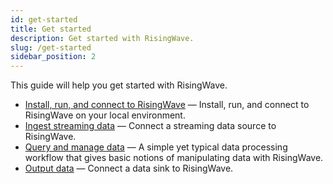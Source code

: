 ```yaml
---
id: get-started
title: Get started
description: Get started with RisingWave.
slug: /get-started
sidebar_position: 2
---
```



This guide will help you get started with RisingWave.

- [Install, run, and connect to RisingWave](install-run-connect.md) — Install, run, and connect to RisingWave on your local environment.
- [Ingest streaming data](/sql/commands/sql-create-source.md) — Connect a streaming data source to RisingWave.
- [Query and manage data](query-manage-data.md) — A simple yet typical data processing workflow that gives basic notions of manipulating data with RisingWave.
- [Output data](/sql/commands/sql-create-sink.md) — Connect a data sink to RisingWave.


